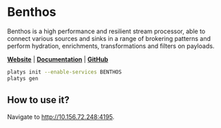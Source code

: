 # Benthos

Benthos is a high performance and resilient stream processor, able to connect various sources and sinks in a range of brokering patterns and perform hydration, enrichments, transformations and filters on payloads.

**[Website](https://www.benthos.dev/)** | **[Documentation](https://www.benthos.dev/docs/about)** | **[GitHub](https://github.com/benthosdev/benthos)**

```bash
platys init --enable-services BENTHOS
platys gen
```

## How to use it?

Navigate to <http://10.156.72.248:4195>.
